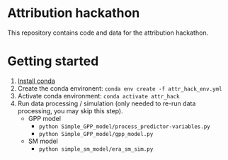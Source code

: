 
# Attribution hackathon

This repository contains code and data for the attribution hackathon.

# Getting started

1. [Install conda](https://docs.conda.io/projects/conda/en/latest/user-guide/install/index.html)
1. Create the conda environent: `conda env create -f attr_hack_env.yml`
1. Activate conda environment: `conda activate attr_hack`
1. Run data processing / simulation (only needed to re-run data processing, you may skip this step).
    * GPP model
        * `python Simple_GPP_model/process_predictor-variables.py`
        * `python Simple_GPP_model/gpp_model.py`
    * SM model
        * `python simple_sm_model/era_sm_sim.py`
